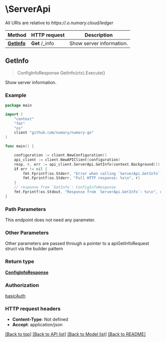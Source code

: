 # \ServerApi

All URIs are relative to *https://.o.numary.cloud/ledger*

Method | HTTP request | Description
------------- | ------------- | -------------
[**GetInfo**](ServerApi.md#GetInfo) | **Get** /_info | Show server information.



## GetInfo

> ConfigInfoResponse GetInfo(ctx).Execute()

Show server information.

### Example

```go
package main

import (
    "context"
    "fmt"
    "os"
    client "github.com/numary/numary-go"
)

func main() {

    configuration := client.NewConfiguration()
    api_client := client.NewAPIClient(configuration)
    resp, r, err := api_client.ServerApi.GetInfo(context.Background()).Execute()
    if err != nil {
        fmt.Fprintf(os.Stderr, "Error when calling `ServerApi.GetInfo``: %v\n", err)
        fmt.Fprintf(os.Stderr, "Full HTTP response: %v\n", r)
    }
    // response from `GetInfo`: ConfigInfoResponse
    fmt.Fprintf(os.Stdout, "Response from `ServerApi.GetInfo`: %v\n", resp)
}
```

### Path Parameters

This endpoint does not need any parameter.

### Other Parameters

Other parameters are passed through a pointer to a apiGetInfoRequest struct via the builder pattern


### Return type

[**ConfigInfoResponse**](ConfigInfoResponse.md)

### Authorization

[basicAuth](../README.md#basicAuth)

### HTTP request headers

- **Content-Type**: Not defined
- **Accept**: application/json

[[Back to top]](#) [[Back to API list]](../README.md#documentation-for-api-endpoints)
[[Back to Model list]](../README.md#documentation-for-models)
[[Back to README]](../README.md)

